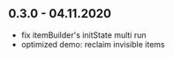 #

## 0.3.0 - 04.11.2020

* fix itemBuilder's initState multi run
* optimized demo: reclaim invisible items